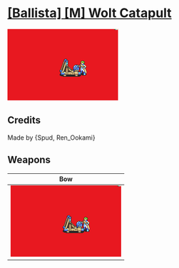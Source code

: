 # [\[Ballista\] \[M\] Wolt Catapult](./)

<img src="./5.%20Bow%20(Ballista)/Bow_000.png" alt="[Ballista] [M] Wolt Catapult standing" />

## Credits

Made by {Spud, Ren_Ookami}

## Weapons


|Bow |
|  :---: |
| <img alt="Bow animation" src="./5.%20Bow%20(Ballista)/Bow.gif" /> |
